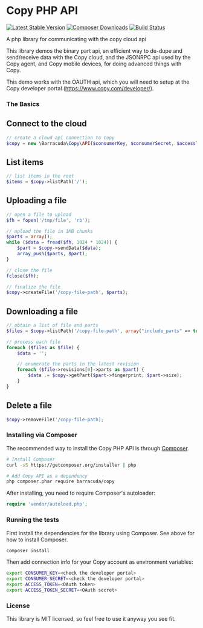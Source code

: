 Copy PHP API
==================

[![Latest Stable Version](https://poser.pugx.org/barracuda/copy/version.png)](https://packagist.org/packages/barracuda/copy) [![Composer Downloads](https://poser.pugx.org/barracuda/copy/d/total.png)](https://packagist.org/packages/barracuda/copy) [![Build Status](https://secure.travis-ci.org/copy-app/php-client-library.png?branch=master)](http://travis-ci.org/copy-app/php-client-library)

A php library for communicating with the copy cloud api

This library demos the binary part api, an efficient way to de-dupe and send/receive data with the Copy cloud, and the JSONRPC api used by the Copy agent, and Copy mobile devices, for doing advanced things with Copy.

This demo works with the OAUTH api, which you will need to setup at the Copy developer portal (https://www.copy.com/developer/).

### The Basics

## Connect to the cloud

```php
// create a cloud api connection to Copy
$copy = new \Barracuda\Copy\API($consumerKey, $consumerSecret, $accessToken, $tokenSecret);
```

## List items

```php
// list items in the root
$items = $copy->listPath('/');
```

## Uploading a file

```php
// open a file to upload
$fh = fopen('/tmp/file', 'rb');

// upload the file in 1MB chunks
$parts = array();
while ($data = fread($fh, 1024 * 1024)) {
    $part = $copy->sendData($data);
    array_push($parts, $part);
}

// close the file
fclose($fh);

// finalize the file
$copy->createFile('/copy-file-path', $parts);
```

## Downloading a file
```php
// obtain a list of file and parts
$files = $copy->listPath('/copy-file-path', array("include_parts" => true));

// process each file
foreach ($files as $file) {
	$data = '';

	// enumerate the parts in the latest revision
    foreach ($file->revisions[0]->parts as $part) {
        $data .= $copy->getPart($part->fingerprint, $part->size);
    }
}
```

## Delete a file
```php
$copy->removeFile('/copy-file-path);
```

### Installing via Composer

The recommended way to install the Copy PHP API is through [Composer](http://getcomposer.org).

```bash
# Install Composer
curl -sS https://getcomposer.org/installer | php

# Add Copy API as a dependency
php composer.phar require barracuda/copy
```

After installing, you need to require Composer's autoloader:

```php
require 'vendor/autoload.php';
```
### Running the tests

First install the dependencies for the library using Composer. See above for how to install Composer.

```bash
composer install
```

Then add connection info for your Copy account as environment variables:

```bash
export CONSUMER_KEY=<check the developer portal>
export CONSUMER_SECRET=<check the developer portal>
export ACCESS_TOKEN=<OAuth token>
export ACCESS_TOKEN_SECRET=<OAuth secret>
```

### License

This library is MIT licensed, so feel free to use it anyway you see fit.
